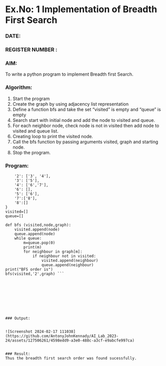 # Ex.No: 1  Implementation of Breadth First Search 
### DATE:                                                                            
### REGISTER NUMBER : 
### AIM: 
To write a python program to implement Breadth first Search. 
### Algorithm:
1. Start the program
2. Create the graph by using adjacency list representation
3. Define a function bfs and take the set “visited” is empty and “queue” is empty
4. Search start with initial node and add the node to visited and queue.
5. For each neighbor node, check node is not in visited then add node to visited and queue list.
6.  Creating loop to print the visited node.
7.   Call the bfs function by passing arguments visited, graph and starting node.
8.   Stop the program.
### Program:
```graph = {
    '2': ['3', '4'],
    '3': ['5'],
    '4': ['6','7'],
    '6': [],
    '5': ['6'],
    '7':['8'],
    '8':[]
}
visited=[]
queue=[]

def bfs (visited,node,graph):
    visited.append(node)
    queue.append(node)
    while queue:
        m=queue.pop(0)
        print(m)
        for neighbour in graph[m]:
            if neighbour not in visited:
                visited.append(neighbour)
                queue.append(neighbour)
print("BFS order is")
bfs(visited,'2',graph) ```









### Output:


![Screenshot 2024-02-17 111038](https://github.com/AntonyJohnKennady/AI_Lab_2023-24/assets/127506261/4598edd9-a3e0-488c-a3cf-e9abcfe997ca)


### Result:
Thus the breadth first search order was found sucessfully.
